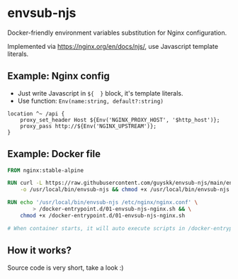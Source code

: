 # envsub-njs

Docker-friendly environment variables substitution for Nginx configuration.

Implemented via https://nginx.org/en/docs/njs/, use Javascript template literals.

## Example: Nginx config  

- Just write Javascript in `${  }` block, it's template literals.
- Use function: `Env(name:string, default?:string)`

```
location ^~ /api {
    proxy_set_header Host ${Env('NGINX_PROXY_HOST', '$http_host')};
    proxy_pass http://${Env('NGINX_UPSTREAM')};
}
```

## Example: Docker file  

```Dockerfile
FROM nginx:stable-alpine

RUN curl -L https://raw.githubusercontent.com/guyskk/envsub-njs/main/envsub-njs.sh \
    -o /usr/local/bin/envsub-njs && chmod +x /usr/local/bin/envsub-njs

RUN echo '/usr/local/bin/envsub-njs /etc/nginx/nginx.conf' \
        > /docker-entrypoint.d/01-envsub-njs-nginx.sh && \
    chmod +x /docker-entrypoint.d/01-envsub-njs-nginx.sh

# When container starts, it will auto execute scripts in /docker-entrypoint.d
```

## How it works?

Source code is very short, take a look :)
